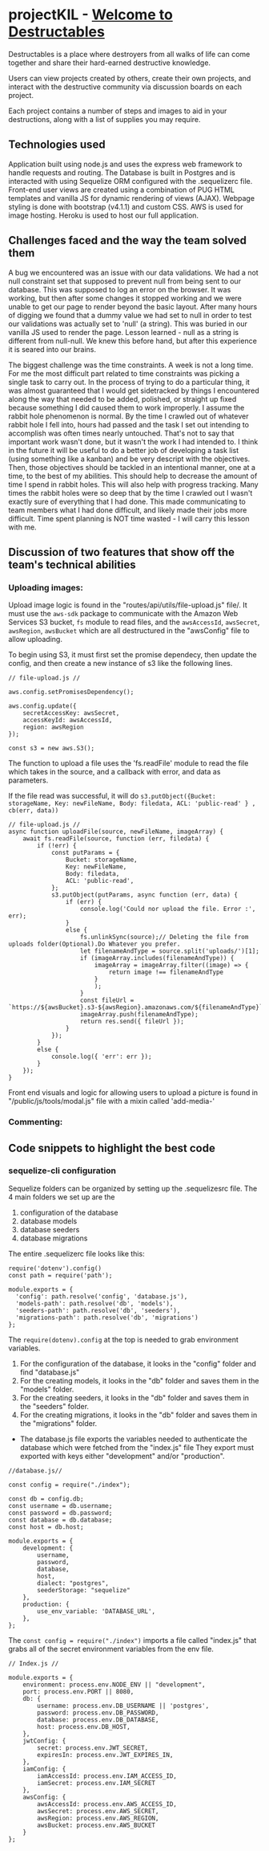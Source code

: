 # projectKIL - [Welcome to Destructables](https://destructables-app.herokuapp.com/)

Destructables is a place where destroyers from all walks of life can come together and share their hard-earned destructive knowledge.

Users can view projects created by others, create their own projects, and interact with the destructive community via discussion boards on each project. 

Each project contains a number of steps and images to aid in your destructions, along with a list of supplies you may require.

## Technologies used

Application built using node.js and uses the express web framework to handle requests and routing. The Database is built in Postgres and is interacted with using Sequelize ORM configured with the .sequelizerc file. Front-end user views are created using a combination of PUG HTML templates and vanilla JS for dynamic rendering of views (AJAX). Webpage styling is done with bootstrap (v4.1.1) and custom CSS. AWS is used for image hosting. Heroku is used to host our full application. 

## Challenges faced and the way the team solved them

A bug we encountered was an issue with our data validations. We had a not null constraint set that supposed to prevent null from being sent to our database. This was supposed to log an error on the browser. It was working, but then after some changes it stopped working and we were unable to get our page to render beyond the basic layout. After many hours of digging we found that a dummy value we had set to null in order to test our validations was actually set to 'null' (a string). This was buried in our vanilla JS used to render the page. Lesson learned - null as a string is different from null-null. We knew this before hand, but after this experience it is seared into our brains.

The biggest challenge was the time constraints. A week is not a long time. For me the most difficult part related to time constraints was picking a single task to carry out. In the process of trying to do a particular thing, it was almost guaranteed that I would get sidetracked by things I encountered along the way that needed to be added, polished, or straight up fixed because something I did caused them to work improperly. I assume the rabbit hole phenomenon is normal. By the time I crawled out of whatever rabbit hole I fell into, hours had passed and the task I set out intending to accomplish was often times nearly untouched. That's not to say that important work wasn't done, but it wasn't the work I had intended to. I think in the future it will be useful to do a better job of developing a task list (using something like a kanban) and be very descript with the objectives. Then, those objectives should be tackled in an intentional manner, one at a time, to the best of my abilities. This should help to decrease the amount of time I spend in rabbit holes. This will also help with progress tracking. Many times the rabbit holes were so deep that by the time I crawled out I wasn't exactly sure of everything that I had done. This made communicating to team members what I had done difficult, and likely made their jobs more difficult. Time spent planning is NOT time wasted - I will carry this lesson with me.

## Discussion of two features that show off the team's technical abilities

### Uploading images:
Upload image logic is found in the "routes/api/utils/file-upload.js" file/. It must use the ```aws-sdk``` package to communicate with the Amazon Web Services S3 bucket,  ```fs``` module to read files, and the ```awsAccessId```, ```awsSecret```, ```awsRegion```, ```awsBucket``` which are all destructured in the "awsConfig" file to allow uploading.

To begin using S3, it must first set the promise dependecy, then update the config, and then create a new instance of s3 like the following lines.
```
// file-upload.js //

aws.config.setPromisesDependency();

aws.config.update({
    secretAccessKey: awsSecret,
    accessKeyId: awsAccessId,
    region: awsRegion
});

const s3 = new aws.S3();
```
The function to upload a file uses the 'fs.readFile' module to read the file which takes in the source, and a callback with error, and data as parameters.

If the file read was successful, it will do ```s3.putObject({Bucket: storageName, Key: newFileName, Body: filedata, ACL: 'public-read' } , cb(err, data))```
```
// file-upload.js //
async function uploadFile(source, newFileName, imageArray) {
    await fs.readFile(source, function (err, filedata) {
        if (!err) {
            const putParams = {
                Bucket: storageName,
                Key: newFileName,
                Body: filedata,
                ACL: 'public-read',
            };
            s3.putObject(putParams, async function (err, data) {
                if (err) {
                    console.log('Could nor upload the file. Error :', err);
                }
                else {
                    fs.unlinkSync(source);// Deleting the file from uploads folder(Optional).Do Whatever you prefer.
                    let filenameAndType = source.split('uploads/')[1];
                    if (imageArray.includes(filenameAndType)) {
                        imageArray = imageArray.filter((image) => {
                            return image !== filenameAndType
                        }
                        );
                    }
                    const fileUrl = `https://${awsBucket}.s3-${awsRegion}.amazonaws.com/${filenameAndType}`
                    imageArray.push(filenameAndType);
                    return res.send({ fileUrl });
                }
            });
        }
        else {
            console.log({ 'err': err });
        }
    });
}
```

Front end visuals and logic for allowing users to upload a picture is found in "/public/js/tools/modal.js" file with a mixin called 'add-media-'


### Commenting:

## Code snippets to highlight the best code

### sequelize-cli configuration
Sequelize folders can be organized by setting up the .sequelizesrc file. The 4 main folders we set up are the
1. configuration of the database
2. database models
3. database seeders
4. database migrations

The entire .sequelizerc file looks like this:
```
require('dotenv').config()
const path = require('path');

module.exports = {
  'config': path.resolve('config', 'database.js'),
  'models-path': path.resolve('db', 'models'),
  'seeders-path': path.resolve('db', 'seeders'),
  'migrations-path': path.resolve('db', 'migrations')
};

```

The ```require(dotenv).config``` at the top is needed to grab environment variables.

1. For the configuration of the database, it looks in the "config" folder and find "database.js"
2. For the creating models, it looks in the "db" folder and saves them in the "models" folder.
3. For the creating seeders, it looks in the "db" folder and saves them in the "seeders" folder.
4. For the creating migrations, it looks in the "db" folder and saves them in the "migrations" folder.

* The database.js file exports the variables needed to authenticate the database which were fetched from the "index.js" file They export must exported with keys either "development" and/or "production".
```
//database.js//

const config = require("./index");

const db = config.db;
const username = db.username;
const password = db.password;
const database = db.database;
const host = db.host;

module.exports = {
    development: {
        username,
        password,
        database,
        host,
        dialect: "postgres",
        seederStorage: "sequelize"
    },
    production: {
        use_env_variable: 'DATABASE_URL',
    },
};
```
The ```const config = require("./index")``` imports a file called "index.js" that grabs all of the secret environment variables from the env file.
```
// Index.js //

module.exports = {
    environment: process.env.NODE_ENV || "development",
    port: process.env.PORT || 8080,
    db: {
        username: process.env.DB_USERNAME || 'postgres',
        password: process.env.DB_PASSWORD,
        database: process.env.DB_DATABASE,
        host: process.env.DB_HOST,
    },
    jwtConfig: {
        secret: process.env.JWT_SECRET,
        expiresIn: process.env.JWT_EXPIRES_IN,
    },
    iamConfig: {
        iamAccessId: process.env.IAM_ACCESS_ID,
        iamSecret: process.env.IAM_SECRET
    },
    awsConfig: {
        awsAccessId: process.env.AWS_ACCESS_ID,
        awsSecret: process.env.AWS_SECRET,
        awsRegion: process.env.AWS_REGION,
        awsBucket: process.env.AWS_BUCKET
    }
};
